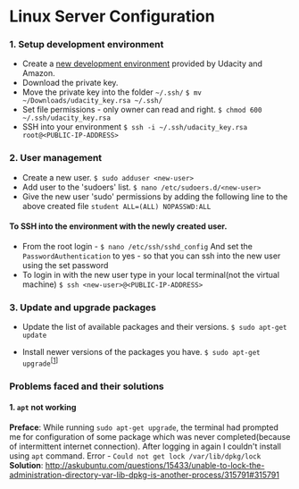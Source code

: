 # Linux Server Configuration

### 1. Setup development environment

* Create a [new development environment](https://www.udacity.com/account#!/development_environment) provided by Udacity and Amazon.
* Download the private key.
* Move the private key into the folder `~/.ssh/`
`$ mv ~/Downloads/udacity_key.rsa ~/.ssh/`
* Set file permissions - only owner can read and right.
`$ chmod 600 ~/.ssh/udacity_key.rsa`
* SSH into your environment
`$ ssh -i ~/.ssh/udacity_key.rsa root@<PUBLIC-IP-ADDRESS>`

### 2. User management

* Create a new user.
    `$ sudo adduser <new-user>`
* Add user to the 'sudoers' list.
    `$ nano /etc/sudoers.d/<new-user>`
* Give the new user 'sudo' permissions by adding the following line to the above created file
    `student ALL=(ALL) NOPASSWD:ALL`
    
#### To SSH into the environment with the newly created user.

* From the root login - 
`$ nano /etc/ssh/sshd_config`
And set the `PasswordAuthentication` to yes - so that you can ssh into the new user using the set password
* To login in with the new user type in your local terminal(not the virtual machine)
`$ ssh <new-user>@<PUBLIC-IP-ADDRESS>`
    
### 3. Update and upgrade packages

* Update the list of available packages and their versions.
`$ sudo apt-get update`

* Install newer versions of the packages you have.
`$ sudo apt-get upgrade`<sup>[[1](#1-apt-not-working)]</sup>


### Problems faced and their solutions

#### 1. `apt` not working

**Preface**: While running `sudo apt-get upgrade`, the terminal had prompted me for configuration of some package which was never completed(because of intermittent internet connection). 
After logging in again I couldn't install using `apt` command.
Error - `Could not get lock /var/lib/dpkg/lock`
**Solution**: http://askubuntu.com/questions/15433/unable-to-lock-the-administration-directory-var-lib-dpkg-is-another-process/315791#315791